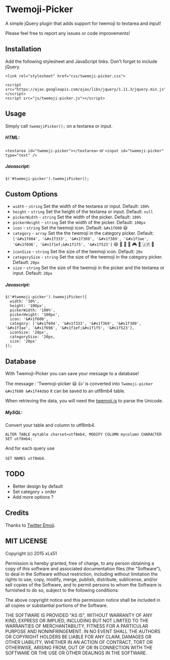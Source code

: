 # Twemoji-Picker

A simple jQuery plugin that adds support for twemoji to textarea and input!

Please feel free to report any issues or code improvements!

## Installation

Add the following stylesheet and JavaScript links. Don't forget to include jQuery.

```
<link rel="stylesheet" href="css/twemoji-picker.css">

<script src="https://ajax.googleapis.com/ajax/libs/jquery/1.11.3/jquery.min.js"></script>
<script src="js/twemoji-picker.js"></script>
```
  
## Usage

Simply call `twemojiPicker();` on a textarea or input.

##### HTML:

`<textarea id="twemoji-picker"></textarea>` or `<input id="twemoji-picker" type="text" />`

##### Javascript:

`$('#twemoji-picker').twemojiPicker();`

## Custom Options

- `width` - `string` Set the width of the textarea or input. Default: `100%`
- `height` - `string` Set the height of the textarea or input. Default: `null`
- `pickerWidth` - `string` Set the width of the picker. Default: `100%`
- `pickerHeight` - `string` Set the width of the picker. Default: `100px`
- `icon` - `string` Set the twemoji icon. Default: `&#x1f600` :smiley:
- `category` - `array` Set the the twemoji in the category picker. Default: `['&#x1f604', '&#x1f333', '&#x1f369', '&#x1f389', '&#x1f3ae', '&#x1f696', '&#x1f1ef;&#x1f1f5', '&#x1f523']` :smile: :deciduous_tree: :doughnut: :tada: :video_game: :oncoming_taxi: :jp: :symbols:
- `iconSize` - `string` Set the size of the twemoji icon. Default: `20x`
- `categorySize` - `string` Set the size of the twemoji in the category picker. Default: `20px`
- `size` - `string` Set the size of the twemoji in the picker and the textarea or input. Default: `20px`

##### Javascript:

```
$('#twemoji-picker').twemojiPicker({
  width: '30%',
  height: '100px',
  pickerWidth: '100%',
  pickerHeight: '100px',
  icon: '&#x1f600',
  category: ['&#x1f604', '&#x1f333', '&#x1f369', '&#x1f389', '&#x1f3ae', '&#x1f696', '&#x1f1ef;&#x1f1f5', '&#x1f523'],
  iconSize: '20px',
  categorySize: '20px,
  size: '20px'
});
```

## Database

With Twemoji-Picker you can save your message to a database!

The message : 'Twemoji-picker :smiley: :thumbsup:' is converted into `Twemoji-picker &#x1f600 &#x1f44d`so it can be saved to an utf8mb4 table.

When retrieving the data, you will need the [twemoji.js](http://github.com/twitter/twemoji) to parse the Unicode.

##### MySQL:

Convert your table and column to utf8mb4.

`ALTER TABLE mytable charset=utf8mb4, MODIFY COLUMN mycolumn CHARACTER SET utf8mb4;`

And for each query use

`SET NAMES utf8mb4`.

## TODO

- Better design by default
- Set category + order
- Add more options ?

## Credits

Thanks to [Twitter Emoji](http://github.com/twitter/twemoji).

## MIT LICENSE

Copyright (c) 2015 xLs51

Permission is hereby granted, free of charge, to any person obtaining a copy
of this software and associated documentation files (the "Software"), to deal
in the Software without restriction, including without limitation the rights
to use, copy, modify, merge, publish, distribute, sublicense, and/or sell
copies of the Software, and to permit persons to whom the Software is
furnished to do so, subject to the following conditions:

The above copyright notice and this permission notice shall be included in
all copies or substantial portions of the Software.

THE SOFTWARE IS PROVIDED "AS IS", WITHOUT WARRANTY OF ANY KIND, EXPRESS OR
IMPLIED, INCLUDING BUT NOT LIMITED TO THE WARRANTIES OF MERCHANTABILITY,
FITNESS FOR A PARTICULAR PURPOSE AND NONINFRINGEMENT. IN NO EVENT SHALL THE
AUTHORS OR COPYRIGHT HOLDERS BE LIABLE FOR ANY CLAIM, DAMAGES OR OTHER
LIABILITY, WHETHER IN AN ACTION OF CONTRACT, TORT OR OTHERWISE, ARISING FROM,
OUT OF OR IN CONNECTION WITH THE SOFTWARE OR THE USE OR OTHER DEALINGS IN
THE SOFTWARE.
